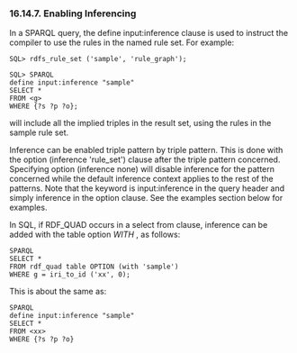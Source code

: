 <div>

<div>

<div>

<div>

### 16.14.7. Enabling Inferencing

</div>

</div>

</div>

In a SPARQL query, the define input:inference clause is used to instruct
the compiler to use the rules in the named rule set. For example:

``` programlisting
SQL> rdfs_rule_set ('sample', 'rule_graph');

SQL> SPARQL
define input:inference "sample"
SELECT *
FROM <g>
WHERE {?s ?p ?o};
```

will include all the implied triples in the result set, using the rules
in the sample rule set.

Inference can be enabled triple pattern by triple pattern. This is done
with the option (inference 'rule_set') clause after the triple pattern
concerned. Specifying option (inference none) will disable inference for
the pattern concerned while the default inference context applies to the
rest of the patterns. Note that the keyword is input:inference in the
query header and simply inference in the option clause. See the examples
section below for examples.

In SQL, if RDF_QUAD occurs in a select from clause, inference can be
added with the table option <span class="emphasis">*WITH*</span> , as
follows:

``` programlisting
SPARQL
SELECT *
FROM rdf_quad table OPTION (with 'sample')
WHERE g = iri_to_id ('xx', 0);
```

This is about the same as:

``` programlisting
SPARQL
define input:inference "sample"
SELECT *
FROM <xx>
WHERE {?s ?p ?o}
```

</div>
